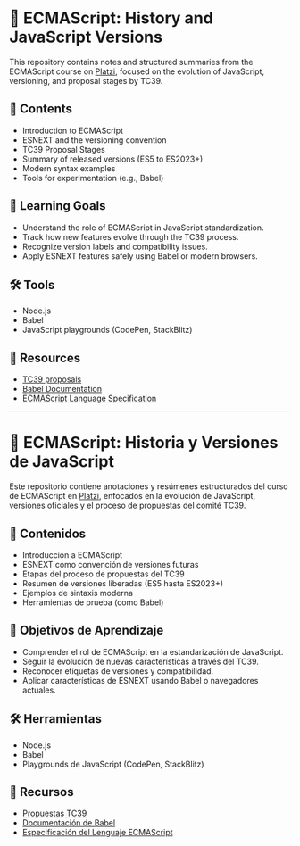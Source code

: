 
# 🚀 ECMAScript: History and JavaScript Versions

This repository contains notes and structured summaries from the ECMAScript course on [Platzi](https://platzi.com/), focused on the evolution of JavaScript, versioning, and proposal stages by TC39.

## 📘 Contents

- Introduction to ECMAScript
- ESNEXT and the versioning convention
- TC39 Proposal Stages
- Summary of released versions (ES5 to ES2023+)
- Modern syntax examples
- Tools for experimentation (e.g., Babel)

## 🧠 Learning Goals

- Understand the role of ECMAScript in JavaScript standardization.
- Track how new features evolve through the TC39 process.
- Recognize version labels and compatibility issues.
- Apply ESNEXT features safely using Babel or modern browsers.

## 🛠 Tools

- Node.js
- Babel
- JavaScript playgrounds (CodePen, StackBlitz)

## 🔗 Resources

- [TC39 proposals](https://tc39.es/proposals/)
- [Babel Documentation](https://babeljs.io/)
- [ECMAScript Language Specification](https://tc39.es/ecma262/)

---

# 🚀 ECMAScript: Historia y Versiones de JavaScript

Este repositorio contiene anotaciones y resúmenes estructurados del curso de ECMAScript en [Platzi](https://platzi.com/), enfocados en la evolución de JavaScript, versiones oficiales y el proceso de propuestas del comité TC39.

## 📘 Contenidos

- Introducción a ECMAScript
- ESNEXT como convención de versiones futuras
- Etapas del proceso de propuestas del TC39
- Resumen de versiones liberadas (ES5 hasta ES2023+)
- Ejemplos de sintaxis moderna
- Herramientas de prueba (como Babel)

## 🧠 Objetivos de Aprendizaje

- Comprender el rol de ECMAScript en la estandarización de JavaScript.
- Seguir la evolución de nuevas características a través del TC39.
- Reconocer etiquetas de versiones y compatibilidad.
- Aplicar características de ESNEXT usando Babel o navegadores actuales.

## 🛠 Herramientas

- Node.js
- Babel
- Playgrounds de JavaScript (CodePen, StackBlitz)

## 🔗 Recursos

- [Propuestas TC39](https://tc39.es/proposals/)
- [Documentación de Babel](https://babeljs.io/)
- [Especificación del Lenguaje ECMAScript](https://tc39.es/ecma262/)
